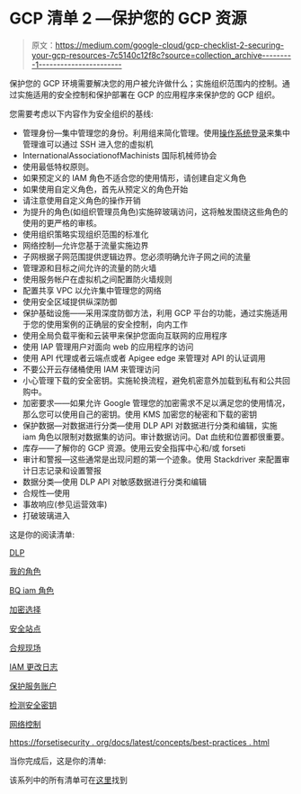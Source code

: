 # GCP 清单 2 —保护您的 GCP 资源

> 原文：<https://medium.com/google-cloud/gcp-checklist-2-securing-your-gcp-resources-7c5140c12f8c?source=collection_archive---------1----------------------->

保护您的 GCP 环境需要解决您的用户被允许做什么；实施组织范围内的控制。通过实施适用的安全控制和保护部署在 GCP 的应用程序来保护您的 GCP 组织。

您需要考虑以下内容作为安全组织的基线:

*   管理身份—集中管理您的身份。利用组来简化管理。使用[操作系统登录](https://cloud.google.com/compute/docs/instances/managing-instance-access)来集中管理谁可以通过 SSH 进入您的虚拟机
*   InternationalAssociationofMachinists 国际机械师协会
*   使用最低特权原则。
*   如果预定义的 IAM 角色不适合您的使用情形，请创建自定义角色
*   如果使用自定义角色，首先从预定义的角色开始
*   请注意使用自定义角色的操作开销
*   为提升的角色(如组织管理员角色)实施碎玻璃访问，这将触发围绕这些角色的使用的更严格的审核。
*   使用组织策略实现组织范围的标准化
*   网络控制—允许您基于流量实施边界
*   子网根据子网范围提供逻辑边界。您必须明确允许子网之间的流量
*   管理源和目标之间允许的流量的防火墙
*   使用服务帐户在虚拟机之间配置防火墙规则
*   配置共享 VPC 以允许集中管理您的网络
*   使用安全区域提供纵深防御
*   保护基础设施——采用深度防御方法，利用 GCP 平台的功能，通过实施适用于您的使用案例的正确层的安全控制，向内工作
*   使用全局负载平衡和云装甲来保护您面向互联网的应用程序
*   使用 IAP 管理用户对面向 web 的应用程序的访问
*   使用 API 代理或者云端点或者 Apigee edge 来管理对 API 的认证调用
*   不要公开云存储桶使用 IAM 来管理访问
*   小心管理下载的安全密钥。实施轮换流程，避免机密意外加载到私有和公共回购中。
*   加密要求——如果允许 Google 管理您的加密需求不足以满足您的使用情况，那么您可以使用自己的密钥。使用 KMS 加密您的秘密和下载的密钥
*   保护数据—对数据进行分类—使用 DLP API 对数据进行分类和编辑，实施 iam 角色以限制对数据集的访问。审计数据访问。Dat 血统和位置都很重要。
*   库存——了解你的 GCP 资源。使用云安全指挥中心和/或 forseti
*   审计和警报—这些通常是出现问题的第一个迹象。使用 Stackdriver 来配置审计日志记录和设置警报
*   数据分类—使用 DLP API 对敏感数据进行分类和编辑
*   合规性—使用
*   事故响应(参见运营效率)
*   打破玻璃进入

这是你的阅读清单:

[DLP](https://cloud.google.com/dlp/docs/)

[我的角色](https://cloud.google.com/iam/docs/understanding-roles)

[BQ iam 角色](https://cloud.google.com/bigquery/docs/access-control)

[加密选择](https://cloud.google.com/security/encryption-at-rest/)

[安全站点](https://cloud.google.com/security/)

[合规现场](https://cloud.google.com/security/compliance/)

[IAM 更改日志](https://cloud.google.com/iam/docs/permissions-change-log)

[保护服务账户](https://cloudplatform.googleblog.com/2017/07/help-keep-your-Google-Cloud-service-account-keys-safe.html)

[检测安全密钥](https://cloud.google.com/source-repositories/docs/detecting-security-keys)

[网络控制](https://cloud.google.com/vpc/docs/)

[https://forsetisecurity . org/docs/latest/concepts/best-practices . html](https://forsetisecurity.org/docs/latest/concepts/best-practices.html)

当你完成后，这是你的清单:

该系列中的所有清单可在[这里](/@grapesfrog/using-gcp-theres-a-checklist-for-that-76d61d1ffcbc)找到